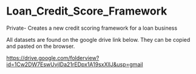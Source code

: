 # Loan_Credit_Score_Framework
Private- Creates a new credit scoring framework for a loan business

All datasets are found on the google drive link below. They can be copied and pasted on the browser.

https://drive.google.com/folderview?id=1Cw2DW7EswUvjlDa21rEDpx1A19sxXllJ&usp=gmail
